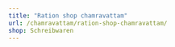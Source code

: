 ```yaml
---
title: "Ration shop chamravattam"
url: /chamravattam/ration-shop-chamravattam/
shop: Schreibwaren
---
```

